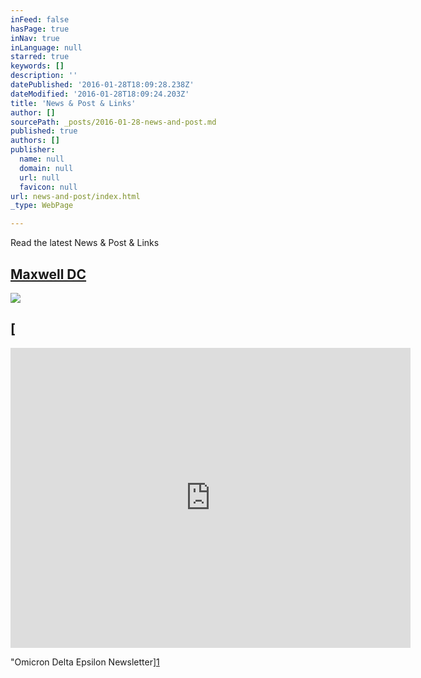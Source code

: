 ```yaml
---
inFeed: false
hasPage: true
inNav: true
inLanguage: null
starred: true
keywords: []
description: ''
datePublished: '2016-01-28T18:09:28.238Z'
dateModified: '2016-01-28T18:09:24.203Z'
title: 'News & Post & Links'
author: []
sourcePath: _posts/2016-01-28-news-and-post.md
published: true
authors: []
publisher:
  name: null
  domain: null
  url: null
  favicon: null
url: news-and-post/index.html
_type: WebPage

---
```

Read the latest News & Post & Links

## [Maxwell DC ][0]
![](https://s3-us-west-2.amazonaws.com/the-grid-img/p/78ca6a7c394afe14eb496b1f777712b0639fee12.jpg)

## [

<iframe frameborder="0" width="640" height="480" title="Economics Fall Newsletter_Accessible2015" src="http://info.maxwell.syr.edu/econ/Fall_2015_Newsletter/index.html#3/z" type="text/html" scrolling="no" style=""></iframe>

"Omicron Delta Epsilon Newsletter][1]

[0]: http://www.maxwell.syr.edu/DC/DC_Profiles/Rafael_Cifuentes__16,_IR___ECON__16/
[1]: href
